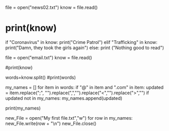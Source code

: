  
file = open("news02.txt")
know = file.read()

# print(know)
if "Coronavirus" in know:
	print("Crime Patrol")
elif "Trafficking" in know:
	print("Damn, they took the girls again")
else:
	print ("Nothing good to read")


file = open("email.txt")
know = file.read()

#print(know)

words=know.split()
#print(words)

my_names = []
for item in words:
	if "@" in item and ".com" in item:
		updated = item.replace(";", "").replace(",","").replace("<","").replace(">","")
		if updated not in my_names:
			my_names.append(updated)

print(my_names)

new_File = open("My first file.txt","w")
for row in my_names:
	new_File.write(row + "\n")
new_File.close()


